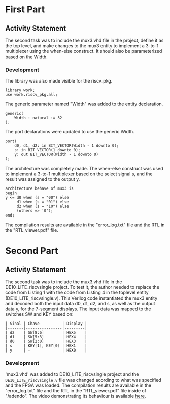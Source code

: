 # First Part

## Activity Statement 

The second task was to include the mux3.vhd file in the project, define it as the top level, and make changes to the mux3 entity to implement a 3-to-1 multiplexer using the when-else construct. It should also be parameterized based on the Width.

### Development 

The library was also made visible for the riscv_pkg. 

```
library work;
use work.riscv_pkg.all;
```

The generic parameter named "Width" was added to the entity declaration.

```
generic(
    Width : natural := 32
);
```

The port declarations were updated to use the generic Width.

```
port(
    d0, d1, d2: in BIT_VECTOR(Width - 1 downto 0);
    s: in BIT_VECTOR(1 downto 0);
    y: out BIT_VECTOR(Width - 1 downto 0)
);
```

The architecture was completely made. The when-else construct was used to implement a 3-to-1 multiplexer based on the select signal s, and the result was assigned to the output y.

```
architecture behave of mux3 is
begin
y <= d0 when (s = "00") else
     d1 when (s = "01") else
     d2 when (s = "10") else
     (others => '0');
end;
```

The compilation results are available in the "error_log.txt" file and the RTL in the "RTL_viewer.pdf" file.

# Second Part

## Activity Statement 

The second task was to include the mux3.vhd file in the DE10_LITE_riscvsingle project. To test it, the author needed to replace the code from Listing 1 with the code from Listing 4 in the toplevel entity (DE10_LITE_riscvsingle.v). This Verilog code instantiated the mux3 entity and decoded both the input data d0, d1, d2, and s, as well as the output data y, for the 7-segment displays. The input data was mapped to the switches SW and KEY based on:

```
| Sinal | Chave          | Display |
|-------|----------------|---------|
| d2    | SW[8:6]        | HEX5    |
| d1    | SW[5:3]        | HEX4    |
| d0    | SW[2:0]        | HEX3    |
| s     | KEY[1], KEY[0] | HEX1    |
| y     | -              | HEX0    |
```

### Development 

'mux3.vhd' was added to DE10_LITE_riscvsingle project and the `DE10_LITE_riscvsingle.v` file was changed acording to what was specified and the FPGA was loaded. The compilation results are available in the "error_log.txt" file and the RTL in the "RTL_viewer.pdf" file inside of "/adendo". The video demonstrating its behaviour is available [here].

<!-- REFERENCES -->

[here]: https://drive.google.com/file/d/1zwYamj4BpEGpH85ZSGDywBfu4TBZ7DKQ/view?usp=share_link
